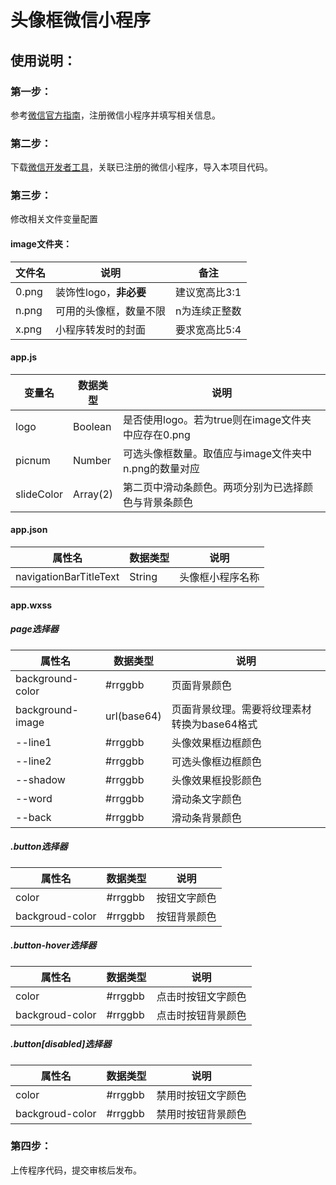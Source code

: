 # 头像框微信小程序

## 使用说明：

### 第一步：

参考[微信官方指南](https://mp.weixin.qq.com/cgi-bin/wx)，注册微信小程序并填写相关信息。

### 第二步：

下载[微信开发者工具](https://developers.weixin.qq.com/miniprogram/dev/devtools/download.html)，关联已注册的微信小程序，导入本项目代码。

### 第三步：

修改相关文件变量配置

#### image文件夹：

| 文件名 | 说明                   | 备注          |
| ------ | ---------------------- | ------------- |
| 0.png  | 装饰性logo，**非必要** | 建议宽高比3:1 |
| n.png  | 可用的头像框，数量不限 | n为连续正整数 |
| x.png  | 小程序转发时的封面     | 要求宽高比5:4 |

#### app.js

| 变量名     | 数据类型 | 说明                                                 |
| ---------- | -------- | ---------------------------------------------------- |
| logo       | Boolean  | 是否使用logo。若为true则在image文件夹中应存在0.png   |
| picnum     | Number   | 可选头像框数量。取值应与image文件夹中n.png的数量对应 |
| slideColor | Array(2) | 第二页中滑动条颜色。两项分别为已选择颜色与背景条颜色 |

#### app.json

| 属性名                 | 数据类型 | 说明             |
| ---------------------- | -------- | ---------------- |
| navigationBarTitleText | String   | 头像框小程序名称 |

#### app.wxss

##### page选择器

| 属性名           | 数据类型    | 说明                                         |
| ---------------- | ----------- | -------------------------------------------- |
| background-color | #rrggbb     | 页面背景颜色                                 |
| background-image | url(base64) | 页面背景纹理。需要将纹理素材转换为base64格式 |
| --line1          | #rrggbb     | 头像效果框边框颜色                           |
| --line2          | #rrggbb     | 可选头像框边框颜色                           |
| --shadow         | #rrggbb     | 头像效果框投影颜色                           |
| --word           | #rrggbb     | 滑动条文字颜色                               |
| --back           | #rrggbb     | 滑动条背景颜色                               |

##### .button选择器

| 属性名          | 数据类型 | 说明         |
| --------------- | -------- | ------------ |
| color           | #rrggbb  | 按钮文字颜色 |
| backgroud-color | #rrggbb  | 按钮背景颜色 |

##### .button-hover选择器

| 属性名          | 数据类型 | 说明               |
| --------------- | -------- | ------------------ |
| color           | #rrggbb  | 点击时按钮文字颜色 |
| backgroud-color | #rrggbb  | 点击时按钮背景颜色 |

##### .button[disabled]选择器

| 属性名          | 数据类型 | 说明               |
| --------------- | -------- | ------------------ |
| color           | #rrggbb  | 禁用时按钮文字颜色 |
| backgroud-color | #rrggbb  | 禁用时按钮背景颜色 |

### 第四步：

上传程序代码，提交审核后发布。
